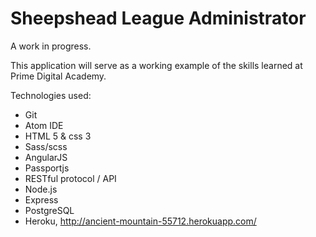 # Sheepshead League Administrator
A work in progress.

This application will serve as a working example of the skills learned at Prime Digital Academy.

Technologies used:
- Git
- Atom IDE
- HTML 5 & css 3
- Sass/scss
- AngularJS
- Passportjs
- RESTful protocol / API
- Node.js
- Express
- PostgreSQL
- Heroku, http://ancient-mountain-55712.herokuapp.com/
